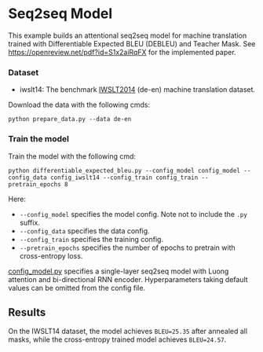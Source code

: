 # Seq2seq Model #

This example builds an attentional seq2seq model for machine translation trained with Differentiable Expected BLEU (DEBLEU) and Teacher Mask. See https://openreview.net/pdf?id=S1x2aiRqFX for the implemented paper.

### Dataset ###

  * iwslt14: The benchmark [IWSLT2014](https://sites.google.com/site/iwsltevaluation2014/home) (de-en) machine translation dataset. 

Download the data with the following cmds:

```
python prepare_data.py --data de-en
```

### Train the model ###

Train the model with the following cmd:

```
python differentiable_expected_bleu.py --config_model config_model --config_data config_iwslt14 --config_train config_train --pretrain_epochs 8
```

Here:
  * `--config_model` specifies the model config. Note not to include the `.py` suffix.
  * `--config_data` specifies the data config.
  * `--config_train` specifies the training config.
  * `--pretrain_epochs` specifies the number of epochs to pretrain with cross-entropy loss.

[config_model.py](./config_model.py) specifies a single-layer seq2seq model with Luong attention and bi-directional RNN encoder. Hyperparameters taking default values can be omitted from the config file. 

## Results ##

On the IWSLT14 dataset, the model achieves `BLEU=25.35` after annealed all masks, while the cross-entropy trained model achieves `BLEU=24.57`.
